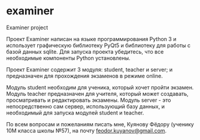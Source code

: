 # examiner
Examiner project

Проект Examiner написан на языке программирования Python 3 и использует графическую библиотеку PyQt5 и библиотеку для работы с базой данных sqlite. Для запуска проекта убедитесь, что все необходимые компоненты Python установлены.

Проект Examiner содержит 3 модуля: student, teacher и server; и предназначен для прохождения экзаменов в режиме online.

Модуль student необходим для ученика, который хочет пройти экзамен.
Модуль teacher предназначен для учителя, который может создавать, просматривать и редактировать экзамены.
Модуль server - это непосредственно сам сервер, использующий базу данных, и необходимый для запуска модулей student и teacher.

По всем вопросам и пожеланиям писать мне, Куянову Фёдору (ученику 10М класса школы №57),
на почту feodor.kuyanov@gmail.com.
